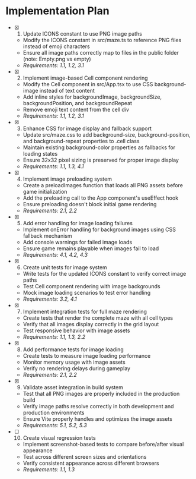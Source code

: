 # Implementation Plan

- [x] 1. Update ICONS constant to use PNG image paths

  - Modify the ICONS constant in src/maze.ts to reference PNG files instead of emoji characters
  - Ensure all image paths correctly map to files in the public folder (note: Empty.png vs empty)
  - _Requirements: 1.1, 1.2, 3.1_

- [x] 2. Implement image-based Cell component rendering

  - Modify the Cell component in src/App.tsx to use CSS background-image instead of text content
  - Add inline styles for backgroundImage, backgroundSize, backgroundPosition, and backgroundRepeat
  - Remove emoji text content from the cell div
  - _Requirements: 1.1, 1.2, 3.1_

- [x] 3. Enhance CSS for image display and fallback support

  - Update src/maze.css to add background-size, background-position, and background-repeat properties to .cell class
  - Maintain existing background-color properties as fallbacks for loading states
  - Ensure 32x32 pixel sizing is preserved for proper image display
  - _Requirements: 1.1, 1.3, 4.1_

- [x] 4. Implement image preloading system

  - Create a preloadImages function that loads all PNG assets before game initialization
  - Add the preloading call to the App component's useEffect hook
  - Ensure preloading doesn't block initial game rendering
  - _Requirements: 2.1, 2.2_

- [x] 5. Add error handling for image loading failures

  - Implement onError handling for background images using CSS fallback mechanism
  - Add console warnings for failed image loads
  - Ensure game remains playable when images fail to load
  - _Requirements: 4.1, 4.2, 4.3_

- [x] 6. Create unit tests for image system

  - Write tests for the updated ICONS constant to verify correct image paths
  - Test Cell component rendering with image backgrounds
  - Mock image loading scenarios to test error handling
  - _Requirements: 3.2, 4.1_

- [x] 7. Implement integration tests for full maze rendering

  - Create tests that render the complete maze with all cell types
  - Verify that all images display correctly in the grid layout
  - Test responsive behavior with image assets
  - _Requirements: 1.1, 1.3, 2.2_

- [x] 8. Add performance tests for image loading

  - Create tests to measure image loading performance
  - Monitor memory usage with image assets
  - Verify no rendering delays during gameplay
  - _Requirements: 2.1, 2.2_

- [x] 9. Validate asset integration in build system

  - Test that all PNG images are properly included in the production build
  - Verify image paths resolve correctly in both development and production environments
  - Ensure Vite properly handles and optimizes the image assets
  - _Requirements: 5.1, 5.2, 5.3_

- [ ] 10. Create visual regression tests




  - Implement screenshot-based tests to compare before/after visual appearance
  - Test across different screen sizes and orientations
  - Verify consistent appearance across different browsers
  - _Requirements: 1.1, 1.3_
